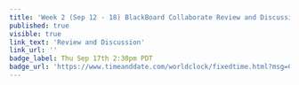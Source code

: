 ```yaml
---
title: 'Week 2 (Sep 12 - 18) BlackBoard Collaborate Review and Discussion'
published: true
visible: true
link_text: 'Review and Discussion'
link_url: ''
badge_label: Thu Sep 17th 2:30pm PDT
badge_url: 'https://www.timeanddate.com/worldclock/fixedtime.html?msg=CMPT-363+Review+and+Discussion&iso=20200917T1430&p1=256&am=50'
---
```

